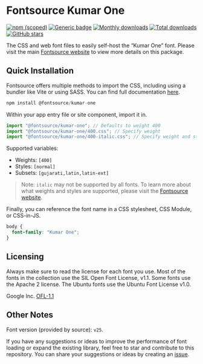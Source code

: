 # Fontsource Kumar One

[![npm (scoped)](https://img.shields.io/npm/v/@fontsource/kumar-one?color=brightgreen)](https://www.npmjs.com/package/@fontsource/kumar-one) [![Generic badge](https://img.shields.io/badge/fontsource-passing-brightgreen)](https://github.com/fontsource/fontsource) [![Monthly downloads](https://badgen.net/npm/dm/@fontsource/kumar-one)](https://github.com/fontsource/fontsource) [![Total downloads](https://badgen.net/npm/dt/@fontsource/kumar-one)](https://github.com/fontsource/fontsource) [![GitHub stars](https://img.shields.io/github/stars/fontsource/fontsource.svg?style=social&label=Star)](https://github.com/fontsource/fontsource/stargazers)

The CSS and web font files to easily self-host the “Kumar One” font. Please visit the main [Fontsource website](https://fontsource.org/fonts/kumar-one) to view more details on this package.

## Quick Installation

Fontsource offers multiple methods to import the CSS, including using a bundler like Vite or using SASS. You can find full documentation [here](https://fontsource.org/docs/getting-started/introduction).

```javascript
npm install @fontsource/kumar-one
```

Within your app entry file or site component, import it in.

```javascript
import "@fontsource/kumar-one"; // Defaults to weight 400
import "@fontsource/kumar-one/400.css"; // Specify weight
import "@fontsource/kumar-one/400-italic.css"; // Specify weight and style
```

Supported variables:
- Weights: `[400]`
- Styles: `[normal]`
- Subsets: `[gujarati,latin,latin-ext]`

> Note: `italic` may not be supported by all fonts. To learn more about what weights and styles are supported, please visit the [Fontsource website](https://fontsource.org/fonts/kumar-one).

Finally, you can reference the font name in a CSS stylesheet, CSS Module, or CSS-in-JS.

```css
body {
  font-family: "Kumar One";
}
```

## Licensing
Always make sure to read the license for each font you use. Most of the fonts in the collection use the SIL Open Font License, v1.1. Some fonts use the Apache 2 license. The Ubuntu fonts use the Ubuntu Font License v1.0.

Google Inc.
[OFL-1.1](http://scripts.sil.org/OFL)

## Other Notes
Font version (provided by source): `v25`.

If you have any suggestions or ideas to improve the performance of font loading or expand the existing library, feel free to star and contribute to this repository. You can share your suggestions or ideas by creating an [issue](https://github.com/fontsource/fontsource/issues).